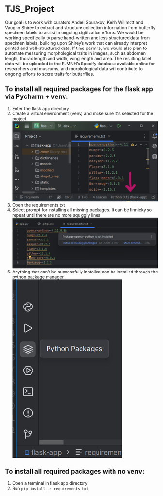 # TJS_Project

Our goal is to work with curators Andrei Sourakov, Keith Willmott and Vaughn Shirey to extract and structure collection information from butterfly specimen labels to assist in ongoing digitization efforts. We would be working specifically to parse hand-written and less structured data from specimen labels, building upon Shirey’s work that can already interpret printed and well-structured data. If time permits, we would also plan to automate measuring morphological traits in images, such as abdomen length, thorax length and width, wing length and area. The resulting label data will be uploaded to the FLMNH’s Specify database available online for researchers and museums, and morphological data will contribute to ongoing efforts to score traits for butterflies.

## To install all required packages for the flask app via Pycharm + venv:
1. Enter the flask app directory
2. Create a virtual environment (venv) and make sure it's selected for the project
![Screenshot 2025-03-16 125543](readme-images/1.png?raw=true)
4. Open the requirements.txt
5. Select prompt for installing all missing packages. It can be finnicky so repeat until there are no more squiggly lines
![Screenshot 2025-03-16 124950](readme-images/2.png?raw=true)
6. Anything that can't be successfully installed can be installed through the python package manager
![Screenshot 2025-03-16 125751](readme-images/3.png?raw=true)


## To install all required packages with no venv:
1. Open a terminal in flask app directory
3. Run `pip install -r requirements.txt`




